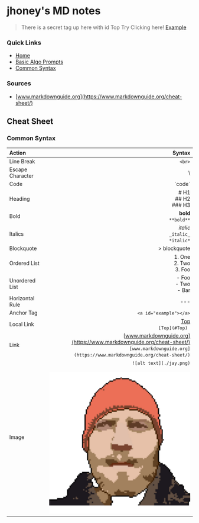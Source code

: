 # jhoney's MD notes

<a id="Top"></a>
> There is a secret tag up here with id Top
    Try Clicking here! [Example](#example)

### Quick Links
- [Home](../README.md)
- [Basic Algo Prompts](../BasicAlgorithmPromts.md)
- [Common Syntax](#CommonSyntax_a)

### Sources

- [www.markdownguide.org](https://www.markdownguide.org/cheat-sheet/)

## Cheat Sheet

### Common Syntax

| Action           |                                                                                                                                         Syntax |
| :--------------- | ---------------------------------------------------------------------------------------------------------------------------------------------: |
| Line Break       |                                                                                                                                         `<br>` |
| Escape Character |                                                                                                                                             \  |
| Code             |                                                                                                                                       \`code\` |
| Heading          |                                                                                                                    # H1 <br> ## H2 <br> ### H3 |
| Bold             |                                                                                                                       **bold** <br> `**bold**` |
| Italics          |                                                                                                       _italic_ <br> `_italic_` <br> `*italic*` |
| Blockquote       |                                                                                                                                   > blockquote |
| Ordered List     |                                                                                                                 1. One <br> 2. Two <br> 3. Foo |
| Unordered List   |                                                                                                                    - Foo <br> - Two <br> - Bar |
| Horizontal Rule  |                                                                                                                                            --- |
| Anchor Tag       |                                                                                                    <a id="example"></a> `<a id="example"></a>` |
| Local Link       |                                                                                                                [Top](#Top) <br> `[Top](#Top) ` |
| Link             | [www.markdownguide.org](https://www.markdownguide.org/cheat-sheet/) <br> `[www.markdownguide.org](https://www.markdownguide.org/cheat-sheet/)` |
| Image            |                                                                                      `![alt text](./jay.png)` <br> <br> ![alt text](./jay.png) |
